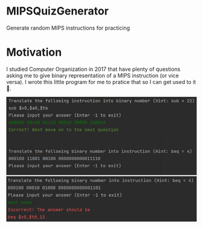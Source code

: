 # MIPSQuizGenerator
Generate random MIPS instructions for practicing

# Motivation
I studied Computer Organization in 2017 that have plenty of questions asking me to give binary representation of a MIPS instruction (or vice versa). 
I wrote this little program for me to pratice that so I can get used to it 🤣.

![screenshot](screenshot.jpg)
![screenshot](screenshot2.jpg)
